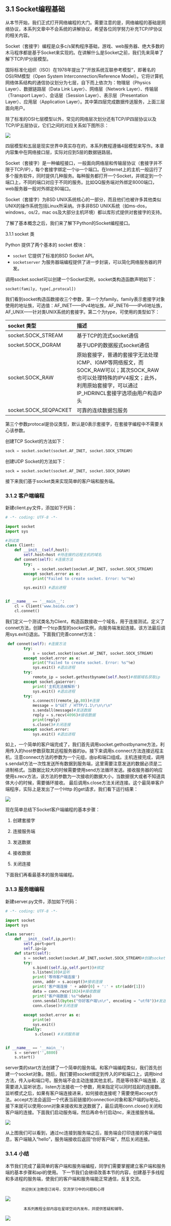 ## 3.1 Socket编程基础

从本节开始，我们正式打开网络编程的大门。需要注意的是，网络编程的基础是网络协议，本系列文章中不会系统的讲解协议，希望各位同学努力补充TCP/IP协议的相关内容。

Socket（套接字）编程是众多c/s架构程序基础，游戏、web服务器、绝大多数的木马程序都是基于Socket来实现的。在讲解什么是Socket之前，我们先来简单了解下TCP/IP分层模型。

国际标准化组织（ISO）在1978年提出了“开放系统互联参考模型”，即著名的OSI/RM模型（Open System Interconnection/Reference Model）。它将计算机网络体系结构的通信协议划分为七层，自下而上依次为：物理层（Physics Layer）、数据链路层（Data Link Layer）、网络层（Network Layer）、传输层（Transport Layer）、会话层（Session Layer）、表示层（Presentation Layer）、应用层（Application Layer）。其中第四层完成数据传送服务，上面三层面向用户。

除了标准的OSI七层模型以外，常见的网络层次划分还有TCP/IP四层协议以及TCP/IP五层协议，它们之间的对应关系如下图所示：

![](img/1.jpg)


四层模型和五层是现实世界中真实存在的，本系列教程遵循4层模型来写作。本章内容集中在网络接口层，实际对应到5层的数据链路层。

Socket（套接字）是一种编程接口，一般面向网络层和传输层协议（套接字并不限于TCP/IP），每个套接字绑定一个ip一个端口。在Internet上的主机一般运行了多个服务软件，同时提供几种服务。每种服务都打开一个Socket，并绑定到一个端口上，不同的端口对应于不同的服务。比如QQ服务端对外绑定8000端口，web服务器一般对外绑定80端口。

Socket（套接字）为BSD UNIX系统核心的一部分，而且他们也被许多其他类似UNIX的操作系统包括Linux所采纳。许多非BSD UNIX系统（如ms-dos，windows，os/2，mac os及大部分主机环境）都以库形式提供对套接字的支持。

了解了基本概念之后，我们来了解下Python的Socket编程接口。

3.1.1 socket 类

Python 提供了两个基本的 socket 模块：

* `socket` 它提供了标准的BSD Socket API。
* `socketserver` 为服务器端编程提供了进一步封装，可以简化网络服务器的开发。

调用socket.socket可以创建一个Socket实例，socket类构造函数声明如下：

```
socket(family, type[,protocal])
```

我们看到socket构造函数接收三个参数，第一个为family。family表示套接字对象使用的地址族，可选值：AF_INET——IPv4地址族，AF_INET6——IPv6地址族，AF_UNIX——针对类UNIX系统的套接字。第二个为type，可使用的类型如下：

socket 类型 | 描述 
:--- | :---
socket.SOCK_STREAM | 基于TCP的流式socket通信
socket.SOCK_DGRAM | 基于UDP的数据报式socket通信
socket.SOCK_RAW | 原始套接字，普通的套接字无法处理ICMP、IGMP等网络报文，而SOCK_RAW可以；其次SOCK_RAW也可以处理特殊的IPV4报文；此外，利用原始套接字，可以通过IP_HDRINCL套接字选项由用户构造IP头
socket.SOCK_SEQPACKET | 可靠的连续数据包服务

第三个参数protocal是协议类型，默认是0表示套接字，在套接字编程中不需要关心该参数。

创建TCP Socket的方法如下：
```Python
sock = socket.socket(socket.AF_INET, socket.SOCK_STREAM)
```
创建UDP Socket的方法如下：
```
sock = socket.socket(socket.AF_INET, socket.SOCK_DGRAM)
```

接下来我们基于socket类来实现简单的客户端和服务端。

### 3.1.2 客户端编程

新建client.py文件，添加如下代码：

```Python
# -*- coding: UTF-8 -*-

import socket
import sys

#测试类
class Client:
    def __init__(self,host):
        self.host=host #待连接的远程主机的域名
    def connet(self): #连接方法
        try:
            s = socket.socket(socket.AF_INET, socket.SOCK_STREAM)
        except socket.error as e:
            print("Failed to create socket. Error: %s"%e)

        sys.exit() #退出进程


if __name__ == '__main__':
    cl = Client('www.baidu.com')
    cl.connet()
```

我们定义一个测试类名为Client，构造函数接收一个域名，用于连接测试。定义了connet方法，创建一个tcp类型的socket实例，向服务端发起连接。该方法最后调用sys.exit()退出。下面我们完善connet方法：

```Python
 def connet(self): #连接方法
        try:
            s = socket.socket(socket.AF_INET, socket.SOCK_STREAM)
        except socket.error as e:
            print("Failed to create socket. Error: %s"%e)
            sys.exit() #退出进程
        try:
            remote_ip = socket.gethostbyname(self.host)#根据域名获取ip
        except socket.gaierror:
            print('主机无法被解析')
            sys.exit() #退出进程
        try:
            s.connect((remote_ip,80))#连接
            message = b"GET / HTTP/1.1\r\n\r\n"
            s.sendall(message)#发送数据
            reply = s.recv(4096)#接收数据
            print(reply)
            s.close()#关闭连接
        except socket.error:
            sys.exit() #退出进程
```
如上，一个简单的客户端完成了，我们首先调用socket.gethostbyname方法，利用传入的host参数获取其远程服务器的ip。接下来调用s.connect方法连接远程主机，注意connect方法的参数为一个元组，由ip和端口组成。主机连接完成，调用 s.sendall方法一次性发送所有数据到服务端，这里需要注意发送的数据必须是二进制格式。当数据比较大的时候需要使用send方法循环发送。接收服务器的响应使用s.recv方法，该方法的参数为一次接收的数据大小，当数据很大或者不知道具体大小的时候，需要循环接收。 最后调用s.close方法关闭连接。这个最简单客户端程序，实际上是发出了一个Http 的get请求，我们看下运行结果：

![](img/2.png)

现在简单总结下Socket客户端编程的基本步骤：
1. 创建套接字

2. 连接服务端

3. 发送数据

4. 接收数据

5. 关闭连接

下面我们再看最基本的服务端编程。

### 3.1.3 服务端编程

新建server.py文件，添加如下代码：

```Python
# -*- coding: UTF-8 -*-

import socket
import sys

class server:
    def __init__(self,ip,port):
        self.port=port
        self.ip=ip
    def start(self):
        s = socket.socket(socket.AF_INET,socket.SOCK_STREAM)#创建socket
        try:
            s.bind((self.ip,self.port))#绑定
            s.listen(10)#监听
            print('等待客户端连接')
            conn, addr = s.accept()#接收连接
            print('客户端连接 ' + addr[0] + ':' + str(addr[1]))
            data = conn.recv(1024)#接收数据
            print("客户端数据：%s"%data)
            conn.sendall(bytes("你好客户端\n\r", encoding = "utf8"))#发送数据
            conn.close()#关闭连接
           
        except socket.error as e:
            print(e)
            sys.exit()
        finally:
             s.close() #关闭服务端


if __name__ == '__main__':
    s = server('',8800)
    s.start()

```
server类的start方法创建了一个简单的服务端。和客户端编程类似，我们首先创建一个socket对象。随后，我们要把socket绑定到传入的IP和端口上，调用bind方法，传入ip和端口号。服务端不会主动连接其他主机，而是等待客户端连接，这需要进入监听状态，listen方法接收一个参数，用来指定可以同时挂起的连接数。监听模式之后，如果有客户端连接进来，如何接收连接呢？需要使用accept方法。accept方法会返回一个代表当前链接的connection对象和客户端的ip地址。接下来就可以使用conn对象来接收和发送数据了，最后调用conn.close()关闭和客户端的连接。下面我们启动服务端，然后再命令行启动nc，来连接服务端。

![](img/4.png)

从上图我们可以看到，通过nc连接到服务端之后，服务端会打印连接的客户端信息，客户端输入“hello”，服务端接收后返回“你好客户端”，然后关闭连接。

### 3.1.4  小结

本节我们完成了最简单的客户端和服务端编程，同学们需要掌握建立客户端和服务端的基本步骤和api的使用。 下一节我们会继续改善本节的内容，创建基于多线程和多进程的服务端，使我们的客户端和服务端能正常通信，反复交流。

           欢迎到关注微信订阅号，交流学习中的问题和心得


![](img/0.jpg)  

            本系列教程全部内容在星球空间内发布，并提供答疑和辅导。

![](img/00.jpeg) 


